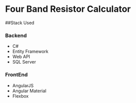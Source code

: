 # Four Band Resistor Calculator

##Stack Used

 ### Backend
 - C#
 - Entity Framework
 - Web API
 - SQL Server
 
 ### FrontEnd
 - AngularJS
 - Angular Material
 - Flexbox
